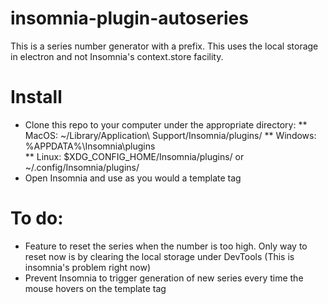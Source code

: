 # insomnia-plugin-autoseries

This is a series number generator with a prefix. This uses the local storage in electron and not Insomnia's context.store facility.

# Install
- Clone this repo to your computer under the appropriate directory:
** MacOS: ~/Library/Application\ Support/Insomnia/plugins/
** Windows: %APPDATA%\Insomnia\plugins\
** Linux: $XDG_CONFIG_HOME/Insomnia/plugins/ or ~/.config/Insomnia/plugins/
- Open Insomnia and use as you would a template tag


# To do:
* Feature to reset the series when the number is too high. Only way to reset now is by clearing the local storage under DevTools (This is insomnia's problem right now)
* Prevent Insomnia to trigger generation of new series every time the mouse hovers on the template tag 